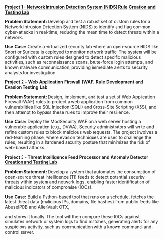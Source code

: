 [**<u>Project 1 - Network Intrusion Detection System (NIDS)
Rule</u>**](https://tinyurl.com/ym6dvf6n) [**<u>Creation and Testing
Lab</u>**](https://tinyurl.com/ym6dvf6n)

  **Problem** **Statement:** Develop and test a robust set of custom rules
  for a Network Intrusion Detection System (NIDS) to identify and flag
  common cyber-attacks in real-time, reducing the mean time to detect
  threats within a network.
  
  **Use** **Case:** Create a virtualized security lab where an open-source
  NIDS like Snort or Suricata is deployed to monitor network traffic. The
  system will be configured with custom rules designed to detect specific
  malicious activities, such as reconnaissance scans, brute-force login
  attempts, and known malware communication, providing immediate alerts to
  security analysts for investigation.


**Project** **2** **-** **Web** **Application** **Firewall** **(WAF)**
**Rule** **Development** **and** **Evasion** **Testing** **Lab**

  **Problem** **Statement:** Design, implement, and test a set of Web
  Application Firewall (WAF) rules to protect a web application from
  common vulnerabilities like SQL Injection (SQLi) and Cross-Site
  Scripting (XSS), and then attempt to bypass these rules to improve their
  resilience.
  
  **Use** **Case:** Deploy the ModSecurity WAF on a web server hosting a
  vulnerable application (e.g., DVWA). Security administrators will write
  and refine custom rules to block malicious web requests. The project
  involves a red-teaming phase, where evasion techniques are used to
  challenge the rules, resulting in a hardened security posture that
  minimizes the risk of web-based attacks.


[**<u>Project 3 - Threat Intelligence Feed Processor and Anomaly Detector
</u>**](https://tinyurl.com/mv6ajyhh) [**<u>Creation and Testing
Lab</u>**](https://tinyurl.com/mv6ajyhh)


  **Problem** **Statement:** Develop a system that automates the
  consumption of open-source threat intelligence (TI) feeds to detect
  potential security threats within system and network logs, enabling
  faster identification of malicious indicators of compromise (IOCs).
  
  **Use** **Case:** Build a Python-based tool that runs on a schedule,
  fetches the latest threat data (malicious IPs, domains, file hashes)
  from public feeds like AbuseIPDB and AlienVault OTX,
  
  and stores it locally. The tool will then compare these IOCs against
  simulated network or system logs to find matches, generating alerts for
  any suspicious activity, such as communication with a known
  command-and-control server.





